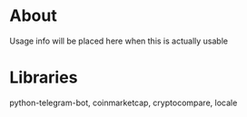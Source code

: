 # About
Usage info will be placed here when this is actually usable

# Libraries
python-telegram-bot, 
coinmarketcap, 
cryptocompare, 
locale